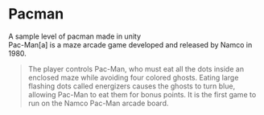 # Pacman
A sample level of pacman made in unity <br>
Pac-Man[a] is a maze arcade game developed and released by Namco in 1980.<br>
>The player controls Pac-Man, who must eat all the dots inside an enclosed maze while avoiding four colored ghosts. Eating large flashing dots called energizers causes the ghosts to turn blue, allowing Pac-Man to eat them for bonus points. It is the first game to run on the Namco Pac-Man arcade board. 
